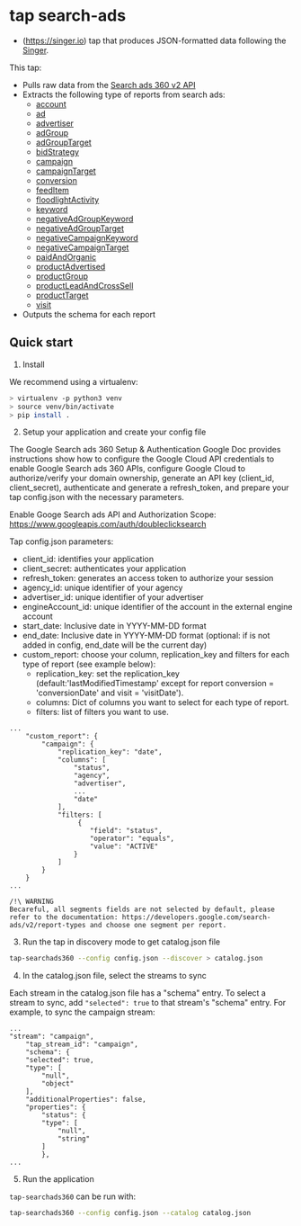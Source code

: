 # tap search-ads

- (https://singer.io) tap that produces JSON-formatted data
following the [Singer](https://github.com/singer-io/getting-started/blob/master/SPEC.md).

This tap:
- Pulls raw data from the [Search ads 360 v2 API](https://developers.google.com/search-ads)
- Extracts the following type of reports from search ads:
    - [account](https://developers.google.com/search-ads/v2/report-types/account)
    - [ad](https://developers.google.com/search-ads/v2/report-types/ad)
    - [advertiser](https://developers.google.com/search-ads/v2/report-types/advertiser)
    - [adGroup](https://developers.google.com/search-ads/v2/report-types/adGroup)
    - [adGroupTarget](https://developers.google.com/search-ads/v2/report-types/adGroupTarget)
    - [bidStrategy](https://developers.google.com/search-ads/v2/report-types/bidStrategy)
    - [campaign](https://developers.google.com/search-ads/v2/report-types/campaign)
    - [campaignTarget](https://developers.google.com/search-ads/v2/report-types/campaignTarget)
    - [conversion](https://developers.google.com/search-ads/v2/report-types/conversion)
    - [feedItem](https://developers.google.com/search-ads/v2/report-types/feedItem)
    - [floodlightActivity](https://developers.google.com/search-ads/v2/report-types/floodlightActivity)
    - [keyword](https://developers.google.com/search-ads/v2/report-types/keyword)
    - [negativeAdGroupKeyword](https://developers.google.com/search-ads/v2/report-types/negativeAdGroupKeyword)
    - [negativeAdGroupTarget](https://developers.google.com/search-ads/v2/report-types/negativeAdGroupTarget)
    - [negativeCampaignKeyword](https://developers.google.com/search-ads/v2/report-types/negativeCampaignKeyword)
    - [negativeCampaignTarget](https://developers.google.com/search-ads/v2/report-types/negativeCampaignTarget)
    - [paidAndOrganic](https://developers.google.com/search-ads/v2/report-types/paidAndOrganic)
    - [productAdvertised](https://developers.google.com/search-ads/v2/report-types/productAdvertised)
    - [productGroup](https://developers.google.com/search-ads/v2/report-types/productGroup)
    - [productLeadAndCrossSell](https://developers.google.com/search-ads/v2/report-types/productLeadAndCrossSell)
    - [productTarget](https://developers.google.com/search-ads/v2/report-types/productTarget)
    - [visit](https://developers.google.com/search-ads/v2/report-types/visit)
- Outputs the schema for each report

## Quick start

1. Install

We recommend using a virtualenv:

```bash
> virtualenv -p python3 venv
> source venv/bin/activate
> pip install .
```
 
2. Setup your application and create your config file

The Google Search ads 360 Setup & Authentication Google Doc provides instructions show how to configure the Google Cloud API credentials to enable Google Search ads 360 APIs, configure Google Cloud to authorize/verify your domain ownership, generate an API key (client_id, client_secret), authenticate and generate a refresh_token, and prepare your tap config.json with the necessary parameters.

Enable Googe Search ads API and Authorization Scope: https://www.googleapis.com/auth/doubleclicksearch

Tap config.json parameters:
- client_id: identifies your application
- client_secret: authenticates your application
- refresh_token: generates an access token to authorize your session
- agency_id: unique identifier of your agency
- advertiser_id: unique identifier of your advertiser
- engineAccount_id: unique identifier of the account in the external engine account
- start_date: Inclusive date in YYYY-MM-DD format
- end_date: Inclusive date in YYYY-MM-DD format (optional: if is not added in config, end_date will be the current day)
- custom_report: choose your column, replication_key and filters for each type of report (see example below): 
    - replication_key: set the replication_key (default:'lastModifiedTimestamp' except for report conversion = 'conversionDate' and visit = 'visitDate').
    - columns: Dict of columns you want to select for each type of report.
    - filters: list of filters you want to use.
```
...
    "custom_report": {
        "campaign": {
            "replication_key": "date",
            "columns": [
                "status",
                "agency",
                "advertiser",
                ...
                "date"
            ],
            "filters: [
                 {
                    "field": "status",
                    "operator": "equals",
                    "value": "ACTIVE"
                }
            ]
        }
    }
...
```
    /!\ WARNING
    Becareful, all segments fields are not selected by default, please refer to the documentation: https://developers.google.com/search-ads/v2/report-types and choose one segment per report.


3. Run the tap in discovery mode to get catalog.json file

```bash
tap-searchads360 --config config.json --discover > catalog.json
```

4. In the catalog.json file, select the streams to sync

Each stream in the catalog.json file has a "schema" entry.  To select a stream to sync, add `"selected": true` to that stream's "schema" entry. For example, to sync the campaign stream:
```
...
"stream": "campaign",
    "tap_stream_id": "campaign",
    "schema": {
    "selected": true,
    "type": [
        "null",
        "object"
    ],
    "additionalProperties": false,
    "properties": {
        "status": {
        "type": [
            "null",
            "string"
        ]
        },
...
```

5. Run the application

`tap-searchads360` can be run with:

```bash
tap-searchads360 --config config.json --catalog catalog.json
```
